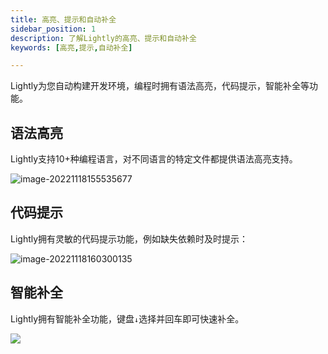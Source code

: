 ```yaml
---
title: 高亮、提示和自动补全
sidebar_position: 1
description: 了解Lightly的高亮、提示和自动补全
keywords: [高亮,提示,自动补全]

---
```


<head>
  <title>高亮、提示和自动补全 - Lightly官方文档</title>
</head>
Lightly为您自动构建开发环境，编程时拥有语法高亮，代码提示，智能补全等功能。







## 语法高亮

Lightly支持10+种编程语言，对不同语言的特定文件都提供语法高亮支持。

![image-20221118155535677](https://static01.teamcode.com/docs/202211181555831.png)



## 代码提示

Lightly拥有灵敏的代码提示功能，例如缺失依赖时及时提示：

![image-20221118160300135](https://static01.teamcode.com/docs/202211181603401.png)



## 智能补全

Lightly拥有智能补全功能，键盘`↓`选择并回车即可快速补全。

![](https://static01.teamcode.com/docs/202211181604650.png)